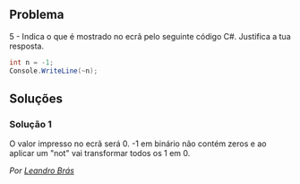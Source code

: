 ﻿## Problema

5 - Indica o que é mostrado no ecrã pelo seguinte código C#. Justifica a tua
resposta.

```cs
int n = -1;
Console.WriteLine(~n);
```

## Soluções

### Solução 1

O valor impresso no ecrã será 0. -1 em binário não contém zeros e ao
aplicar um "not" vai transformar todos os 1 em 0.


*Por [Leandro Brás](https://github.com/xShadoWalkeR)*